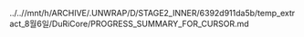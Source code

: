 ../..//mnt/h/ARCHIVE/.UNWRAP/D/STAGE2_INNER/6392d911da5b/temp_extract_8월6일/DuRiCore/PROGRESS_SUMMARY_FOR_CURSOR.md